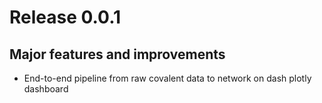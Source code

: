 # Release 0.0.1
## Major features and improvements
- End-to-end pipeline from raw covalent data to network on dash plotly dashboard